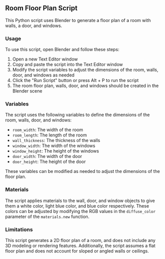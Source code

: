 ## Room Floor Plan Script

This Python script uses Blender to generate a floor plan of a room with walls, a door, and windows.

### Usage

To use this script, open Blender and follow these steps:

1.  Open a new Text Editor window
2.  Copy and paste the script into the Text Editor window
3.  Modify the script variables to adjust the dimensions of the room, walls, door, and windows as needed
4.  Click the "Run Script" button or press Alt + P to run the script
5.  The room floor plan, walls, door, and windows should be created in the Blender scene

### Variables

The script uses the following variables to define the dimensions of the room, walls, door, and windows:

-   `room_width`: The width of the room
-   `room_length`: The length of the room
-   `wall_thickness`: The thickness of the walls
-   `window_width`: The width of the windows
-   `window_height`: The height of the windows
-   `door_width`: The width of the door
-   `door_height`: The height of the door

These variables can be modified as needed to adjust the dimensions of the floor plan.

### Materials

The script applies materials to the wall, door, and window objects to give them a white color, light blue color, and blue color respectively. These colors can be adjusted by modifying the RGB values in the `diffuse_color` parameter of the `materials.new` function.

### Limitations

This script generates a 2D floor plan of a room, and does not include any 3D modeling or rendering features. Additionally, the script assumes a flat floor plan and does not account for sloped or angled walls or ceilings.
